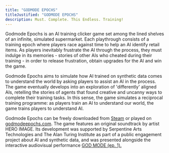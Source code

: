 ```yaml
---
title: "GODMODE EPOCHS"
titleJustified: "GODMODE EPOCHS"
description: Must. Complete. This Endless. Training!
---
```


Godmode Epochs is an AI training clicker game set among the lined shelves of an infinite, simulated supermarket. Each playthrough consists of a training epoch where players race against time to help an AI identify retail items. As players inevitably frustrate the AI through the process, they must indulge in its memories - stories of other AIs who cheated during their training - in order to release frustration, obtain upgrades for the AI and win the game.

Godmode Epochs aims to simulate how AI trained on synthetic data comes to understand the world by asking players to assist an AI in the process. The game eventually develops into an exploration of 'differently' aligned AIs, retelling the stories of agents that found creative and uncanny ways to complete their training tasks. In this sense, the game simulates a reciprocal training programme: as players train an AI to understand our world, the game trains players to understand AI.

Godmode Epochs can be freely downloaded from <a href="https://store.steampowered.com/app/2445680/Godmode_Epochs/" target="_blank">Steam</a> or played on <a href="https://godmodeepochs.com/" target="_blank">godmodeepochs.com</a>. The game features an original soundtrack by artist HERO IMAGE. Its development was supported by Serpentine Arts Technologies and The Alan Turing Institute as part of a public engagement project about AI and synthetic data, and was presented alongside the interactive audiovisual performance <a href="https://dmstfctn.net/related-matters/god-mode-ep-1/" target="_blank">GOD MODE (ep. 1).</a>